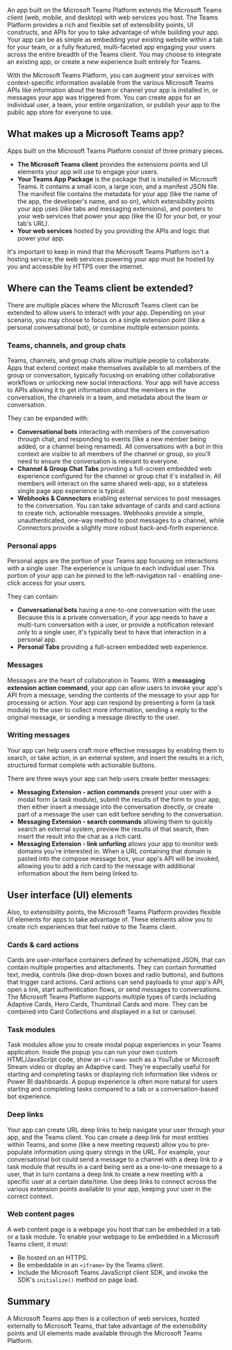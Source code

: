 An app built on the Microsoft Teams Platform extends the Microsoft Teams client (web, mobile, and desktop) with web services you host. The Teams Platform provides a rich and flexible set of extensibility points, UI constructs, and APIs for you to take advantage of while building your app. Your app can be as simple as embedding your existing website within a tab for your team, or a fully featured, multi-faceted app engaging your users across the entire breadth of the Teams client. You may choose to integrate an existing app, or create a new experience built entirely for Teams.

With the Microsoft Teams Platform, you can augment your services with context-specific information available from the various Microsoft Teams APIs like information about the team or channel your app is installed in, or messages your app was triggered from. You can create apps for an individual user, a team, your entire organization, or publish your app to the public app store for everyone to use.

## What makes up a Microsoft Teams app?

Apps built on the Microsoft Teams Platform consist of three primary pieces.

- **The Microsoft Teams client** provides the extensions points and UI elements your app will use to engage your users.
- **Your Teams App Package** is the package that is installed in Microsoft Teams. It contains a small icon, a large icon, and a manifest JSON file. The manifest file contains the metadata for your app (like the name of the app, the developer's name, and so on), which extensibility points your app uses (like tabs and messaging extensions), and pointers to your web services that power your app (like the ID for your bot, or your tab's URL).
- **Your web services** hosted by you providing the APIs and logic that power your app.

It's important to keep in mind that the Microsoft Teams Platform isn't a hosting service; the web services powering your app must be hosted by you and accessible by HTTPS over the internet.

## Where can the Teams client be extended?

There are multiple places where the Microsoft Teams client can be extended to allow users to interact with your app. Depending on your scenario, you may choose to focus on a single extension point (like a personal conversational bot), or combine multiple extension points.

### Teams, channels, and group chats

Teams, channels, and group chats allow multiple people to collaborate. Apps that extend context make themselves available to all members of the group or conversation, typically focusing on enabling other collaborative workflows or unlocking new social interactions. Your app will have access to APIs allowing it to get information about the members in the conversation, the channels in a team, and metadata about the team or conversation.

They can be expanded with:

- **Conversational bots** interacting with members of the conversation through chat, and responding to events (like a new member being added, or a channel being renamed). All conversations with a bot in this context are visible to all members of the channel or group, so you'll need to ensure the conversation is relevant to everyone.
- **Channel & Group Chat Tabs** providing a full-screen embedded web experience configured for the channel or group chat it's installed in. All members will interact on the same shared web-app, so a stateless single page app experience is typical.
- **Webhooks & Connectors** enabling external services to post messages to the conversation. You can take advantage of cards and card actions to create rich, actionable messages. Webhooks provide a simple, unauthenticated, one-way method to post messages to a channel, while Connectors provide a slightly more robust back-and-forth experience.

### Personal apps

Personal apps are the portion of your Teams app focusing on interactions with a single user. The experience is unique to each individual user. This portion of your app can be pinned to the left-navigation rail - enabling one-click access for your users.

They can contain:

- **Conversational bots** having a one-to-one conversation with the user. Because this is a private conversation, if your app needs to have a multi-turn conversation with a user, or provide a notification relevant only to a single user, it's typically best to have that interaction in a personal app.
- **Personal Tabs** providing a full-screen embedded web experience.

### Messages

Messages are the heart of collaboration in Teams. With a **messaging extension action command**, your app can allow users to invoke your app's API from a message, sending the contents of the message to your app for processing or action. Your app can respond by presenting a form (a task module) to the user to collect more information, sending a reply to the original message, or sending a message directly to the user.

### Writing messages

Your app can help users craft more effective messages by enabling them to search, or take action, in an external system, and insert the results in a rich, structured format complete with actionable buttons.

There are three ways your app can help users create better messages:

- **Messaging Extension - action commands** present your user with a modal form (a task module), submit the results of the form to your app, then either insert a message into the conversation directly, or create part of a message the user can edit before sending to the conversation.
- **Messaging Extension - search commands** allowing them to quickly search an external system, preview the results of that search, then insert the result into the chat as a rich card.
- **Messaging Extension - link unfurling** allows your app to monitor web domains you're interested in. When a URL containing that domain is pasted into the compose message box, your app's API will be invoked, allowing you to add a rich card to the message with additional information about the item being linked to.

## User interface (UI) elements

Also, to extensibility points, the Microsoft Teams Platform provides flexible UI elements for apps to take advantage of. These elements allow you to create rich experiences that feel native to the Teams client.

### Cards & card actions

Cards are user-interface containers defined by schematized JSON, that can contain multiple properties and attachments. They can contain formatted text, media, controls (like drop-down boxes and radio buttons), and buttons that trigger card actions. Card actions can send payloads to your app's API, open a link, start authentication flows, or send messages to conversations. The Microsoft Teams Platform supports multiple types of cards including Adaptive Cards, Hero Cards, Thumbnail Cards and more. They can be combined into Card Collections and displayed in a list or carousel.

### Task modules

Task modules allow you to create modal popup experiences in your Teams application. Inside the popup you can run your own custom HTML/JavaScript code, show an `<iframe>` such as a YouTube or Microsoft Stream video or display an Adaptive card. They're especially useful for starting and completing tasks or displaying rich information like videos or Power BI dashboards. A popup experience is often more natural for users starting and completing tasks compared to a tab or a conversation-based bot experience.

### Deep links

Your app can create URL deep links to help navigate your user through your app, and the Teams client. You can create a deep link for most entities within Teams, and some (like a new meeting request) allow you to pre-populate information using query strings in the URL. For example, your conversational bot could send a message to a channel with a deep link to a task module that results in a card being sent as a one-to-one message to a user, that in turn contains a deep link to create a new meeting with a specific user at a certain date/time. Use deep links to connect across the various extension points available to your app, keeping your user in the correct context.

### Web content pages

A web content page is a webpage you host that can be embedded in a tab or a task module. To enable your webpage to be embedded in a Microsoft Teams client, it must:

- Be hosted on an HTTPS.
- Be embeddable in an `<iframe>` by the Teams client.
- Include the Microsoft Teams JavaScript client SDK, and invoke the SDK's `initialize()` method on page load.

## Summary

A Microsoft Teams app then is a collection of web services, hosted externally to Microsoft Teams, that take advantage of the extensibility points and UI elements made available through the Microsoft Teams Platform.
